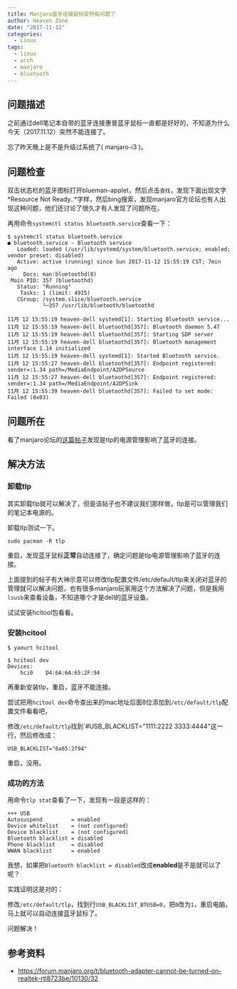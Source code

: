 ```yaml
---
title: Manjaro蓝牙连接鼠标突然有问题了
author: Heaven Zone
date: "2017-11-12"
categories: 
  - Linux
tags: 
  - linux
  - arch
  - manjaro
  - bluetooth
---
```




## 问题描述

之前通过dell笔记本自带的蓝牙连接惠普蓝牙鼠标一直都是好好的，不知道为什么今天（2017.11.12）突然不能连接了。

忘了昨天晚上是不是升级过系统了( manjaro-i3 )。


## 问题检查

双击状态栏的蓝牙图标打开blueman-applet，然后点击`查找`，发现下面出现文字*Resource Not Ready..*字样，然后bing搜索，发现manjaro官方论坛也有人出现这种问题，他们还讨论了很久才有人发现了问题所在。

再用命令`systemctl status bluetooth.service`查看一下：

```
$ systemctl status bluetooth.service
● bluetooth.service - Bluetooth service
   Loaded: loaded (/usr/lib/systemd/system/bluetooth.service; enabled; vendor preset: disabled)
   Active: active (running) since Sun 2017-11-12 15:55:19 CST; 7min ago
     Docs: man:bluetoothd(8)
 Main PID: 357 (bluetoothd)
   Status: "Running"
    Tasks: 1 (limit: 4915)
   CGroup: /system.slice/bluetooth.service
           └─357 /usr/lib/bluetooth/bluetoothd

11月 12 15:55:19 heaven-dell systemd[1]: Starting Bluetooth service...
11月 12 15:55:19 heaven-dell bluetoothd[357]: Bluetooth daemon 5.47
11月 12 15:55:19 heaven-dell bluetoothd[357]: Starting SDP server
11月 12 15:55:19 heaven-dell bluetoothd[357]: Bluetooth management interface 1.14 initialized
11月 12 15:55:19 heaven-dell systemd[1]: Started Bluetooth service.
11月 12 15:55:27 heaven-dell bluetoothd[357]: Endpoint registered: sender=:1.34 path=/MediaEndpoint/A2DPSource
11月 12 15:55:27 heaven-dell bluetoothd[357]: Endpoint registered: sender=:1.34 path=/MediaEndpoint/A2DPSink
11月 12 15:55:39 heaven-dell bluetoothd[357]: Failed to set mode: Failed (0x03)
```


## 问题所在

看了manjaro论坛的[这篇帖子](https://forum.manjaro.org/t/bluetooth-adapter-cannot-be-turned-on-realtek-rtl8723be/10130/32)发现是tlp的电源管理影响了蓝牙的连接。


## 解决方法

### 卸载tlp

其实卸载tlp就可以解决了，但是该帖子也不建议我们那样做，tlp是可以管理我们的笔记本电源的。

卸载tlp测试一下。

```
sudo pacman -R tlp
```

重启，发现蓝牙鼠标**正常**自动连接了，确定问题是tlp电源管理影响了蓝牙的连接。

上面提到的帖子有大神示意可以修改tlp配置文件/etc/default/tlp来关闭对蓝牙的管理就可以解决问题，也有很多manjaro玩家用这个方法解决了问题，但是我用`lsusb`来查看设备，不知道哪个才是dell的蓝牙设备。

试试安装hcitool包看看。

### 安装hcitool

```
$ yaourt hcitool

$ hcitool dev
Devices:
	hci0	D4:6A:6A:65:2F:94
```

再重新安装tlp，重启，蓝牙不能连接。

尝试把用`hcitool dev`命令查出来的mac地址后面8位添加到`/etc/default/tlp`配置文件看看吧，

修改`/etc/default/tlp`找到`#USB_BLACKLIST="1111:2222 3333:4444"这一行，然后修改成：

```
USB_BLACKLIST="6a65:2f94"
```

重启，没用。

### 成功的方法

用命令`tlp stat`查看了一下，发现有一段是这样的：

```
+++ USB
Autosuspend         = enabled
Device whitelist    = (not configured)
Device blacklist    = (not configured)
Bluetooth blacklist = disabled
Phone blacklist     = disabled
WWAN blacklist      = enabled
```

我想，如果把`Bluetooth blacklist = disabled`改成**enabled**是不是就可以了呢？

实践证明这是对的：

修改`/etc/default/tlp`，找到行`USB_BLACKLIST_BTUSB=0`，把`0`改为`1`，重启电脑，马上就可以自动连接蓝牙鼠标了。

问题解决！

## 参考资料

- <https://forum.manjaro.org/t/bluetooth-adapter-cannot-be-turned-on-realtek-rtl8723be/10130/32>
